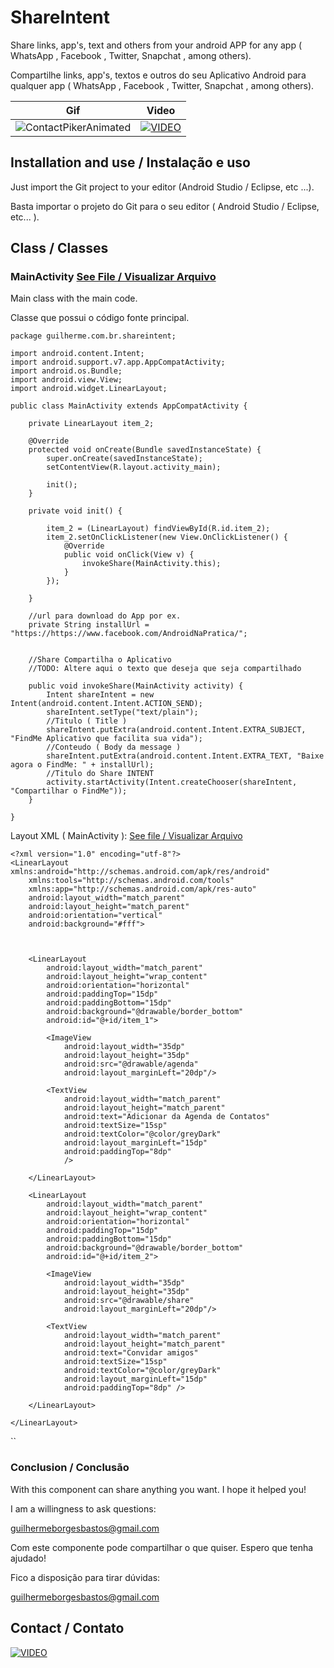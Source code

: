 # ShareIntent
Share links, app's, text and others from your android APP for any app ( WhatsApp , Facebook , Twitter, Snapchat , among others).

Compartilhe links, app's, textos e outros do seu Aplicativo Android para qualquer app ( WhatsApp , Facebook , Twitter, Snapchat , among others). 

| Gif | Video |
| --- | --- |
| ![ContactPikerAnimated](https://meucomercioeletronico.com/tutorial/share_intent.gif)  | [![VIDEO](https://img.youtube.com/vi/DVrM7Kj_uNw/0.jpg)](https://www.youtube.com/watch?v=DVrM7Kj_uNw) |


## Installation and use / Instalação e uso
Just import the Git project to your editor (Android Studio / Eclipse, etc ...).

Basta importar o projeto do Git para o seu editor ( Android Studio / Eclipse, etc... ).


## Class / Classes
### MainActivity [See File / Visualizar Arquivo](https://github.com/guilhermeborgesbastos/ShareIntent/blob/master/app/src/main/java/guilherme/com/br/shareintent/MainActivity.java)
Main class with the main code.

Classe que possui o código fonte principal.

```
package guilherme.com.br.shareintent;

import android.content.Intent;
import android.support.v7.app.AppCompatActivity;
import android.os.Bundle;
import android.view.View;
import android.widget.LinearLayout;

public class MainActivity extends AppCompatActivity {

    private LinearLayout item_2;

    @Override
    protected void onCreate(Bundle savedInstanceState) {
        super.onCreate(savedInstanceState);
        setContentView(R.layout.activity_main);

        init();
    }

    private void init() {

        item_2 = (LinearLayout) findViewById(R.id.item_2);
        item_2.setOnClickListener(new View.OnClickListener() {
            @Override
            public void onClick(View v) {
                invokeShare(MainActivity.this);
            }
        });

    }

    //url para download do App por ex.
    private String installUrl = "https://https://www.facebook.com/AndroidNaPratica/";


    //Share Compartilha o Aplicativo
    //TODO: Altere aqui o texto que deseja que seja compartilhado

    public void invokeShare(MainActivity activity) {
        Intent shareIntent = new Intent(android.content.Intent.ACTION_SEND);
        shareIntent.setType("text/plain");
        //Titulo ( Title )
        shareIntent.putExtra(android.content.Intent.EXTRA_SUBJECT, "FindMe Aplicativo que facilita sua vida");
        //Conteudo ( Body da message )
        shareIntent.putExtra(android.content.Intent.EXTRA_TEXT, "Baixe agora o FindMe: " + installUrl);
        //Titulo do Share INTENT
        activity.startActivity(Intent.createChooser(shareIntent, "Compartilhar o FindMe"));
    }

}
```
Layout XML ( MainActivity ): [See file / Visualizar Arquivo](https://github.com/guilhermeborgesbastos/ShareIntent/blob/master/app/src/main/res/layout/activity_main.xml)
```
<?xml version="1.0" encoding="utf-8"?>
<LinearLayout xmlns:android="http://schemas.android.com/apk/res/android"
    xmlns:tools="http://schemas.android.com/tools"
    xmlns:app="http://schemas.android.com/apk/res-auto"
    android:layout_width="match_parent"
    android:layout_height="match_parent"
    android:orientation="vertical"
    android:background="#fff">



    <LinearLayout
        android:layout_width="match_parent"
        android:layout_height="wrap_content"
        android:orientation="horizontal"
        android:paddingTop="15dp"
        android:paddingBottom="15dp"
        android:background="@drawable/border_bottom"
        android:id="@+id/item_1">

        <ImageView
            android:layout_width="35dp"
            android:layout_height="35dp"
            android:src="@drawable/agenda"
            android:layout_marginLeft="20dp"/>

        <TextView
            android:layout_width="match_parent"
            android:layout_height="match_parent"
            android:text="Adicionar da Agenda de Contatos"
            android:textSize="15sp"
            android:textColor="@color/greyDark"
            android:layout_marginLeft="15dp"
            android:paddingTop="8dp"
            />

    </LinearLayout>

    <LinearLayout
        android:layout_width="match_parent"
        android:layout_height="wrap_content"
        android:orientation="horizontal"
        android:paddingTop="15dp"
        android:paddingBottom="15dp"
        android:background="@drawable/border_bottom"
        android:id="@+id/item_2">

        <ImageView
            android:layout_width="35dp"
            android:layout_height="35dp"
            android:src="@drawable/share"
            android:layout_marginLeft="20dp"/>

        <TextView
            android:layout_width="match_parent"
            android:layout_height="match_parent"
            android:text="Convidar amigos"
            android:textSize="15sp"
            android:textColor="@color/greyDark"
            android:layout_marginLeft="15dp"
            android:paddingTop="8dp" />

    </LinearLayout>

</LinearLayout>
```

``

### Conclusion / Conclusão

With this component can share anything you want.
I hope it helped you!

I am a willingness to ask questions:

guilhermeborgesbastos@gmail.com

Com este componente pode compartilhar o que quiser.
Espero que tenha ajudado!

Fico a disposição para tirar dúvidas:

guilhermeborgesbastos@gmail.com

## Contact / Contato
[![VIDEO](https://media.licdn.com/mpr/mpr/shrinknp_100_100/AAEAAQAAAAAAAAgiAAAAJGMwMTQwNTMyLTU2N2EtNDM1NS1iZDMxLTI2ZjVhZDRlNjM2Mw.jpg)](https://www.facebook.com/AndroidNaPratica)
